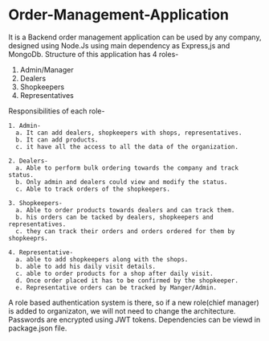 # Order-Management-Application
It is a Backend order management application can be used by any company, designed using Node.Js using main dependency as Express,js and MongoDb.
Structure of this application has 4 roles-
  1. Admin/Manager
  2. Dealers
  3. Shopkeepers
  4. Representatives
  

Responsibilities of each role-
    
    1. Admin-
      a. It can add dealers, shopkeepers with shops, representatives.
      b. It can add products.
      c. it have all the access to all the data of the organization.
      
    2. Dealers-
      a. Able to perform bulk ordering towards the company and track status.
      b. Only admin and dealers could view and modify the status.
      c. Able to track orders of the shopkeepers.
      
    3. Shopkeepers-
      a. Able to order products towards dealers and can track them.
      b. his orders can be tacked by dealers, shopkeepers and representatives.
      c. they can track their orders and orders ordered for them by shopkeeprs.
      
    4. Representative-
      a. able to add shopkeepers along with the shops.
      b. able to add his daily visit details.
      c. able to order products for a shop after daily visit.
      d. Once order placed it has to be confirmed by the shopkeeper.
      e. Representative orders can be tracked by Manger/Admin.
      
 A role based authentication system is there, so if a new role(chief manager) is added to organizaton, we will not need to change the architecture.
 Passwords are encrypted using JWT tokens.
 Dependencies can be viewd in package.json file.
 
      
